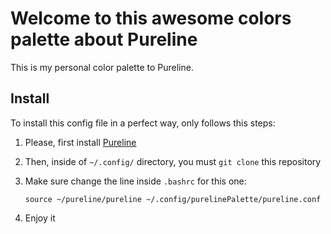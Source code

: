 
# Welcome to this awesome colors palette about Pureline

This is my personal color palette to Pureline. 

## Install 

To install this config file in a perfect way, only follows this steps:

1. Please, first install [Pureline](https://github.com/chris-marsh/pureline) 
2. Then, inside of `~/.config/` directory, you must `git clone` this repository
3. Make sure change the line inside `.bashrc` for this one: 
   
   `source ~/pureline/pureline ~/.config/purelinePalette/pureline.conf`

4. Enjoy it

